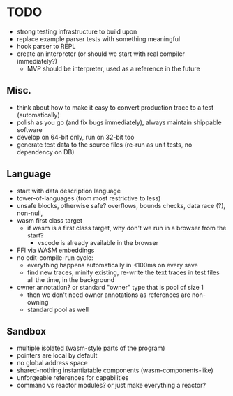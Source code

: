 # TODO

- strong testing infrastructure to build upon
- replace example parser tests with something meaningful
- hook parser to REPL
- create an interpreter (or should we start with real compiler immediately?)
  - MVP should be interpreter, used as a reference in the future

## Misc.

- think about how to make it easy to convert production trace to a test (automatically)
- polish as you go (and fix bugs immediately), always maintain shippable software
- develop on 64-bit only, run on 32-bit too
- generate test data to the source files (re-run as unit tests, no dependency on DB)

## Language

- start with data description language
- tower-of-languages (from most restrictive to less)
- unsafe blocks, otherwise safe? overflows, bounds checks, data race (?), non-null, 
- wasm first class target
  - if wasm is a first class target, why don't we run in a browser from the start?
    - vscode is already available in the browser
- FFI via WASM embeddings
- no edit-compile-run cycle:
  - everything happens automatically in <100ms on every save
  - find new traces, minify existing, re-write the text traces in test files
    all the time, in the background
- owner annotation? or standard "owner" type that is pool of size 1
  - then we don't need owner annotations as references are non-owning
  - standard pool as well

## Sandbox

- multiple isolated (wasm-style parts of the program)
- pointers are local by default
- no global address space
- shared-nothing instantiatable components (wasm-components-like)
- unforgeable references for capabilities
- command vs reactor modules? or just make everything a reactor?

